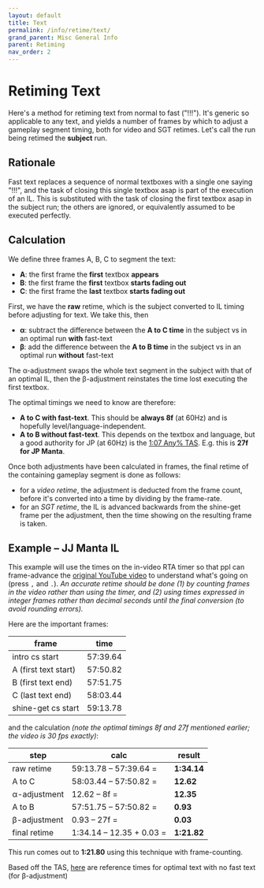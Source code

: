 ```yaml
---
layout: default
title: Text
permalink: /info/retime/text/
grand_parent: Misc General Info
parent: Retiming
nav_order: 2
---
```


# Retiming Text

Here's a method for retiming text from normal to fast ("!!!"). It's generic so applicable to any text, and yields a number of frames by which to adjust a gameplay segment timing, both for video and SGT retimes. Let's call the run being retimed the **subject** run.

## Rationale
Fast text replaces a sequence of normal textboxes with a single one saying "!!!", and the task of closing this single textbox asap is part of the execution of an IL. This is substituted with the task of closing the first textbox asap in the subject run; the others are ignored, or equivalently assumed to be executed perfectly.

## Calculation
We define three frames A, B, C to segment the text:
* **A**: the first frame the **first** textbox **appears**
* **B**: the first frame the **first** textbox **starts fading out**
* **C**: the first frame the **last** textbox **starts fading out**

First, we have the **raw** retime, which is the subject converted to IL timing before adjusting for text. We take this, then
* **α**: subtract the difference between the **A to C time** in the subject vs in an optimal run **with** fast-text
* **β**: add the difference between the **A to B time** in the subject vs in an optimal run **without** fast-text

The α-adjustment swaps the whole text segment in the subject with that of an optimal IL, then the β-adjustment reinstates the time lost executing the first textbox.

The optimal timings we need to know are therefore:
* **A to C with fast-text**. This should be **always 8f** (at 60Hz) and is hopefully level/language-independent.
* **A to B without fast-text**. This depends on the textbox and language, but a good authority for JP (at 60Hz) is the [1:07 Any% TAS](https://youtu.be/5VLKqijYrbA). E.g. this is **27f for JP Manta**.

Once both adjustments have been calculated in frames, the final retime of the containing gameplay segment is done as follows:
* for a *video retime*, the adjustment is deducted from the frame count, before it's converted into a time by dividing by the frame-rate.
* for an *SGT retime*, the IL is advanced backwards from the shine-get frame per the adjustment, then the time showing on the resulting frame is taken.

## Example – JJ Manta IL
This example will use the times on the in-video RTA timer so that ppl can frame-advance the [original YouTube video](https://youtu.be/l3DP9U068Nc?t=3463) to understand what's going on (press `,` and `.`). *An accurate retime should be done (1) by counting frames in the video rather than using the timer, and (2) using times expressed in integer frames rather than decimal seconds until the final conversion (to avoid rounding errors).*

Here are the important frames:

| frame | time |
| - | - |
| intro cs start       | 57:39.64 |
| A (first text start) | 57:50.82 |
| B (first text end)   | 57:51.75 |
| C (last text end)    | 58:03.44 |
| shine-get cs start   | 59:13.78 |

and the calculation *(note the optimal timings 8f and 27f mentioned earlier; the video is 30 fps exactly)*:

| step          | calc                      | result        |
| -             | -                         | -             |
| raw retime    | 59:13.78 – 57:39.64 =     | **1:34.14**   |
| A to C        | 58:03.44 – 57:50.82 =     | **12.62**     |
| α-adjustment  | 12.62 – 8f =              | **12.35**     |
| A to B        | 57:51.75 – 57:50.82 =     | **0.93**      |
| β-adjustment  | 0.93 – 27f =              | **0.03**      |
| final retime  | 1:34.14 – 12.35 + 0.03 =  | **1:21.82**   |

This run comes out to **1:21.80** using this technique with frame-counting.

Based off the TAS, [here](https://docs.google.com/spreadsheets/d/1UIAKOIdVCkfsMr4n3GOfkdQw3pircb-g6rghotKlHnM/edit?usp=sharing) are reference times for optimal text with no fast text (for β-adjustment)
